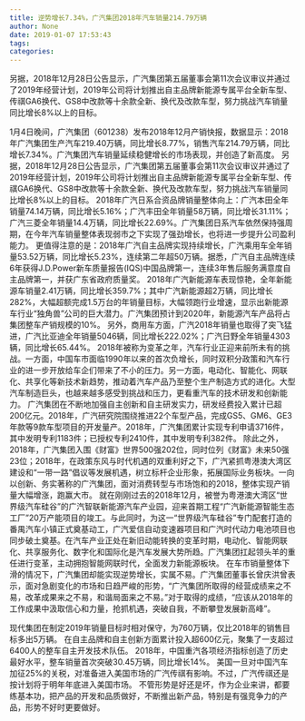 ```yaml
---
title: 逆势增长7.34%，广汽集团2018年汽车销量214.79万辆
author: None
date: 2019-01-07 17:53:43
tags: 
categories: 
---
```

另据，2018年12月28日公告显示，广汽集团第五届董事会第11次会议审议并通过了2019年经营计划，2019年公司将计划推出自主品牌新能源专属平台全新车型、传祺GA6换代、GS8中改款等十余款全新、换代及改款车型，努力挑战汽车销量同比增长8%以上的目标。
<!-- more -->
1月4日晚间，广汽集团（601238）发布2018年12月产销快报，数据显示：2018年广汽集团生产汽车219.40万辆，同比增长8.77%，销售汽车214.79万辆，同比增长7.34%。广汽集团汽车销量延续稳健增长的市场表现，并创造了新高度。
另据，2018年12月28日公告显示，广汽集团第五届董事会第11次会议审议并通过了2019年经营计划，2019年公司将计划推出自主品牌新能源专属平台全新车型、传祺GA6换代、GS8中改款等十余款全新、换代及改款车型，努力挑战汽车销量同比增长8%以上的目标。
2018年广汽日系合资品牌销量整体向上：广汽本田全年销量74.14万辆，同比增长5.16%；广汽丰田全年销量58万辆，同比增长31.11%；广汽三菱全年销量14.4万辆，同比增长22.69%。广汽集团日系汽车依然保持强周期，在今年汽车销量整体表现弱市之下实现了强劲增长，也将进一步提升公司盈利能力。
更值得注意的是：2018年广汽自主品牌实现持续增长，广汽乘用车全年销量53.52万辆，同比增长5.23%，连续第二年超50万辆。据悉，广汽自主品牌连续6年获得J.D.Power新车质量报告(IQS)中国品牌第一，连续3年售后服务满意度自主品牌第一，并获广东省政府质量奖。
2018年广汽新能源车表现惊艳，全年新能源车销量2.41万辆，同比增长359.7%；其中广汽新能源超2万辆，同比增长282%，大幅超额完成1.5万台的年销量目标，大幅领跑行业增速，显示出新能源车行业“独角兽”公司的巨大潜力。广汽集团预计到2020年，新能源汽车产品将占集团整车产销规模的10%。
另外，商用车方面，广汽2018年销量也取得了突飞猛进，广汽比亚迪全年销量5046辆，同比增长222.02%；广汽日野全年销量4303辆，同比增长65.44%。
2018年被称为变革之年，汽车行业正迎来前所未有的挑战。一方面，中国车市面临1990年以来的首次负增长，同时双积分政策和汽车行业的进一步开放给车企们带来了不小的压力。另一方面，电动化、智能化、网联化、共享化等新技术新趋势，推动着汽车产品乃至整个生产制造方式的进化。大型汽车制造巨头，也越来越多感受到挑战和压力，更看重汽车的技术研发和创新能力。
广汽集团在不断地加强自主创新和自主研发实力，研发经费投入累计已超200亿元。2018年，广汽研究院围绕推进22个车型产品，完成GS5、GM6、GE3年款等9款车型项目的开发量产。2018年，广汽集团累计实现专利申请3716件，其中发明专利1183件；已授权专利2410件，其中发明专利382件。
除此之外，2018年，广汽集团入围《财富》世界500强202位，同时位列《财富》未来50强23位；2018年，在政策东风与时代机遇的双重利好之下，广汽紧抓粤港澳大湾区建设和“一带一路”倡议等发展机遇，树立标杆企业形象，拓展国际业务板块。一向以创新、务实著称的广汽集团，面对消费转型与市场饱和的2018，整体实现产销量大幅增涨，跑赢大市。
就在刚刚过去的2018年12月，被誉为粤港澳大湾区“世界级汽车硅谷”的广汽智联新能源汽车产业园，迎来首期工程“广汽新能源智能生态工厂”20万产能项目的竣工。与此同时，为这一“世界级汽车硅谷”专门配套打造的番禺汽车小镇正式奠基动工，广汽爱信自动变速器项目和广汽时代动力电池项目也同步破土奠基。在汽车产业正处在新旧动能转换的变革时期，电动化、智能网联化、共享服务化、数字化和国际化是汽车发展大势所趋。广汽集团扛起领头羊的重任进行变革，主动拥抱智能网联时代，全面发力新能源板块。
在车市销量整体下滑的情况下，广汽集团却能实现逆势增长，实属不易。广汽集团董事长曾庆洪曾表示，面对急剧变化的市场和日趋严峻的形势，“广汽集团所取得的经营成绩来之不易，改革成果来之不易，和谐局面来之不易。”对于取得的成绩，“应该从2018年的工作成果中汲取信心和力量，抢抓机遇，突破自我，不断攀登发展新高峰”。
 
 
现代集团在制定2019年销量目标时相对保守，为760万辆，仅比2018年的销售目标多出5万辆。
在自主品牌和自主创新方面累计投入超600亿元，聚集了一支超过6400人的整车自主开发技术队伍。
2018年，中国重汽各项经济指标创造了历史最好水平，整车销量首次突破30.45万辆，同比增长14%。
美国一旦对中国汽车加征25%的关税，对准备进入美国市场的广汽传祺有影响。不过，广汽传祺还是按计划将于明年年底进入美国市场。
不管形势是好还是坏，作为企业来讲，都要练基本功，把产品的开发和品质做好，不断推出新产品，特别是有强竞争力的产品，形势不好时更要做好。
